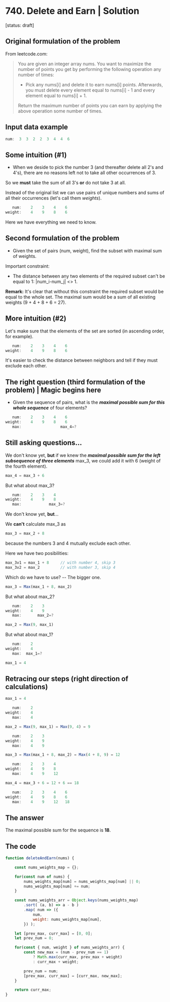 # 740. Delete and Earn | Solution

[status: draft]


## Original formulation of the problem

From leetcode.com:

> You are given an integer array nums. You want to maximize the number of points you get by performing the following operation any number of times:
> 
> * Pick any nums[i] and delete it to earn nums[i] points. Afterwards, you must delete every element equal to nums[i] - 1 and every element equal to nums[i] + 1.
> 
> Return the maximum number of points you can earn by applying the above operation some number of times.


## Input data example

```js
num:  3  3  2  2  3  4  4  6
```


## Some intuition (#1)

* When we deside to pick the number 3 (and thereafter delete all 2's and 4's), there are no reasons left not to take all other occurrences of 3.

So we __must__ take the sum of all 3's __or__ do not take 3 at all.

Instead of the original list we can use pairs of unique numbers and sums of all their occurrences (let's call them _weights_).

```js
   num:    2    3    4    6
weight:    4    9    8    6
```

Here we have everything we need to know.


## Second formulation of the problem

* Given the set of pairs (num, weight), find the subset with maximal sum of weights.

Important constraint:

* The distance between any two elements of the required subset can't be equal to 1: |num_i-num_j| <> 1.

__Remark:__ It's clear that without this constraint the required subset would be equal to the whole set. The maximal sum would be a sum of all existing weights (9 + 4 + 8 + 6 = 27).


## More intuition (#2)

Let's make sure that the elements of the set are sorted (in ascending order, for example).

```js
   num:    2    3    4    6
weight:    4    9    8    6
```

It's easier to check the distance between neighbors and tell if they must exclude each other.


## The right question (third formulation of the problem) | Magic begins here

* Given the sequence of pairs, what is the ___maximal possible sum for this whole sequence___ of four elements?

```js
   num:    2    3    4    6
weight:    4    9    8    6
   max:                 max_4=?
```


## Still asking questions...

We don't know yet, __but__ if we knew the ___maximal possible sum for the left subsequence of three elements___ max_3, we could add it with 6 (weight of the fourth element).


```js
max_4 = max_3 + 6
```

But what about max_3?

```js
   num:    2    3    4
weight:    4    9    8
   max:            max_3=?
```

We don't know yet, __but__...


We __can't__ calculate max_3 as


```js
max_3 = max_2 + 8
```

because the numbers 3 and 4 mutually exclude each other.


Here we have two posibilities:

```js
max_3v1 = max_1 + 8     // with number 4, skip 3
max_3v2 = max_2         // with number 3, skip 4
```

Which do we have to use? -- The bigger one.

```js
max_3 = Max(max_1 + 8, max_2)
```


But what about max_2?

```js
   num:    2    3
weight:    4    9
   max:       max_2=?
```

```js
max_2 = Max(9, max_1)
```



But what about max_1?

```js
   num:    2
weight:    4
   max:  max_1=?
```

```js
max_1 = 4
```


## Retracing our steps (right direction of calculations)

```js
max_1 = 4
```

```js
   num:    2
weight:    4
   max:    4
```



```js
max_2 = Max(9, max_1) = Max(9, 4) = 9
```

```js
   num:    2    3
weight:    4    9
   max:    4    9
```






```js
max_3 = Max(max_1 + 8, max_2) = Max(4 + 8, 9) = 12
```

```js
   num:    2    3    4
weight:    4    9    8
   max:    4    9    12
```






```js
max_4 = max_3 + 6 = 12 + 6 == 18
```

```js
   num:    2    3    4    6
weight:    4    9    8    6
   max:    4    9    12   18
```


## The answer

The maximal possible sum for the sequence is __18__.



## The code


```js
function deleteAndEarn(nums) {

    const nums_weights_map = {};

    for(const num of nums) {
        nums_weights_map[num] = nums_weights_map[num] || 0;
        nums_weights_map[num] += num;
    }

    const nums_weights_arr = Object.keys(nums_weights_map)
        .sort( (a, b) => a - b )
        .map( num => ({
            num,
            weight: nums_weights_map[num],
        }) );

    let [prev_max, curr_max] = [0, 0];
    let prev_num = 0;

    for(const { num, weight } of nums_weights_arr) {
        const new_max = (num - prev_num == 1)
            ? Math.max(curr_max, prev_max + weight)
            : curr_max + weight;

        prev_num = num;
        [prev_max, curr_max] = [curr_max, new_max];
    }

    return curr_max;
}
```



